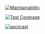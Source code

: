 [![Maintainability](https://api.codeclimate.com/v1/badges/148870232cecfcf4962e/maintainability)](https://codeclimate.com/github/Johnny32id/frontend-project-lvl2/maintainability)

[![Test Coverage](https://api.codeclimate.com/v1/badges/148870232cecfcf4962e/test_coverage)](https://codeclimate.com/github/Johnny32id/frontend-project-lvl2/test_coverage)

[![asciicast](https://asciinema.org/a/ZyoFZsYmaLvTSQBSrWTF8CVQD.svg)](https://asciinema.org/a/ZyoFZsYmaLvTSQBSrWTF8CVQD)

